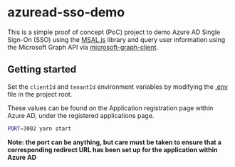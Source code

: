# azuread-sso-demo

This is a simple proof of concept (PoC) project to demo Azure AD Single Sign-On (SSO) using the [MSAL.js](https://github.com/AzureAD/microsoft-authentication-library-for-js) library and query user information using the Microsoft Graph API via [microsoft-graph-client](https://www.npmjs.com/package/@microsoft/microsoft-graph-client).

## Getting started

Set the `clientId` and `tenantId` environment variables by modifying the [.env](./.env) file in the project root.

These values can be found on the Application registration page within Azure AD, under the registered applications page.

```bash
PORT=3002 yarn start
```

**Note: the port can be anything, but care must be taken to ensure that a corresponding redirect URL has been set up for the application within Azure AD**
